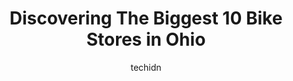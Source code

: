 ---
layout: ampstory
image: https://i0.wp.com/paketmu.com/wp-content/uploads/2023/06/roll-westerville-bike-shop-0-in-ohio-1686365779.jpeg?resize=640,853
author: techidn
featured: false
description: Explore the diverse Bike Store scene in Ohio, home to an incredible selection of 10 establishments catering to every taste. Whether youre in search of iconic favorites or undiscovered treas
title: Discovering The Biggest 10 Bike Stores in Ohio
cover:
   title: Discovering The Biggest 10 Bike Stores in Ohio
   subtitle: RICKPATE
   background: https://paketmu.com/wp-content/uploads/2023/06/roll-westerville-bike-shop-0-in-ohio-1686365779.jpeg

pages: 
 - layout: thirds
   top: <h1>#1 Eddys Bike Shop</h1>
   bottom: "<p>The salesman Tom was very helpful & very knowledgeable & spend a lot of time with us we have looked for about a year for a SL5 carbon Trek.  Our  local dealer could only </p>"
   background: https://paketmu.com/wp-content/uploads/2023/06/roll-westerville-bike-shop-1-in-ohio-1686365779.jpeg
   backgroundblur: true
 - layout: thirds
   top: <h1>#2 Trek Bicycle Cincinnati West Chester</h1>
   bottom: "<p>I recently purchased my first Trek bicycle from the West Chester store.  This stores customer service is top notch.  My family and I first came in on a Saturday aftern</p>"
   background: https://paketmu.com/wp-content/uploads/2023/06/roll-westerville-bike-shop-2-in-ohio-1686365780.jpeg
   cta:
      link: https://paketmu.com/discovering-the-biggest-10-bike-stores-in-ohio/
      text: Discovering The Biggest 10 Bike Stores in Ohio
 - layout: thirds
   top: <h1>#3 Breakaway Cycling</h1>
   bottom: "<p>These guys are ready, willing and very able to get you where you need to be in your bike riding endeavors! Please stop in and say Hi! to Dan and Kevin. Great guys, </p>"
   background: https://paketmu.com/wp-content/uploads/2023/06/roll-westerville-bike-shop-3-in-ohio-1686365780.jpeg
   cta:
      link: https://paketmu.com/discovering-the-biggest-10-bike-stores-in-ohio/
      text: Discovering The Biggest 10 Bike Stores in Ohio
 - layout: thirds
   top: <h1>#4 Spin Bike Shop</h1>
   bottom: "<p>14515 Madison Ave, Lakewood, OH 44107, United States</p>"
   background: https://images.unsplash.com/photo-1608501821300-4f99e58bba77?ixlib=rb-4.0.3&ixid=MnwxMjA3fDB8MHxwaG90by1wYWdlfHx8fGVufDB8fHx8&auto=format&fit=crop&w=640&h=853&q=80
   cta:
      link: https://paketmu.com/discovering-the-biggest-10-bike-stores-in-ohio/
      text: Discovering The Biggest 10 Bike Stores in Ohio
 - layout: thirds
   top: <h1>#5 Paradise Garage</h1>
   bottom: "<p>921 N High St, Columbus, OH 43201, United States</p>"
   background: https://images.unsplash.com/photo-1552083974-186346191183?ixlib=rb-4.0.3&ixid=MnwxMjA3fDB8MHxwaG90by1wYWdlfHx8fGVufDB8fHx8&auto=format&fit=crop&w=640&h=853&q=80
   cta:
      link: https://paketmu.com/discovering-the-biggest-10-bike-stores-in-ohio/
      text: Discovering The Biggest 10 Bike Stores in Ohio
 - layout: thirds
   top: <h1>#6 Bicycle One</h1>
   bottom: "<p>358 S Hamilton Rd F, Gahanna, OH 43230, United States</p>"
   background: https://images.unsplash.com/photo-1604871000636-074fa5117945?ixlib=rb-4.0.3&ixid=MnwxMjA3fDB8MHxwaG90by1wYWdlfHx8fGVufDB8fHx8&auto=format&fit=crop&w=640&h=853&q=80
   cta:
      link: https://paketmu.com/discovering-the-biggest-10-bike-stores-in-ohio/
      text: Discovering The Biggest 10 Bike Stores in Ohio
 - layout: thirds
   top: <h1>#7 Johnny Velo Bikes</h1>
   bottom: "<p>4231 N High St, Columbus, OH 43214, United States</p>"
   background: https://images.unsplash.com/photo-1546497974-b213c9efb599?ixlib=rb-4.0.3&ixid=MnwxMjA3fDB8MHxwaG90by1wYWdlfHx8fGVufDB8fHx8&auto=format&fit=crop&w=640&h=853&q=80
   cta:
      link: https://paketmu.com/discovering-the-biggest-10-bike-stores-in-ohio/
      text: Discovering The Biggest 10 Bike Stores in Ohio
 - layout: thirds
   middle: Continue reading...
   background: https://images.unsplash.com/photo-1489694553447-4c9339da310d?ixlib=rb-4.0.3&ixid=MnwxMjA3fDB8MHxwaG90by1wYWdlfHx8fGVufDB8fHx8&auto=format&fit=crop&w=640&h=853&q=80
   cta:
      link: https://paketmu.com/discovering-the-biggest-10-bike-stores-in-ohio/
      text: Discovering The Biggest 10 Bike Stores in Ohio
      
---